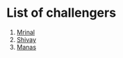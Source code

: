# List of challengers
1. [Mrinal](https://github.com/mrinal1224)
2. [Shivay](https://github.com/shivaylamba)
3. [Manas](https://github.com/manassahoo-dev)
